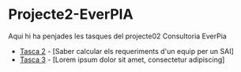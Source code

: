 # Projecte2-EverPIA
Aqui hi ha penjades les tasques del projecte02 Consultoria EverPia

- [Tasca 2]([./Tasca2/README.md](https://github.com/Landshore/Projecte2-EverPIA/tree/main/tasca2)) - [Saber calcular els requeriments d'un equip per un SAI] 
- [Tasca 3](./Tasca3/README.md) - [Lorem ipsum dolor sit amet, consectetur adipiscing]
